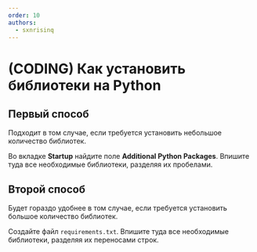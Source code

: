 ```yaml
---
order: 10
authors:
  - sxnrisinq
---
```


# (CODING) Как установить библиотеки на Python

## Первый способ

Подходит в том случае, если требуется установить небольшое количество библиотек.

Во вкладке **Startup** найдите поле **Additional Python Packages**. Впишите туда все необходимые библиотеки, разделяя их пробелами.

## Второй способ

Будет гораздо удобнее в том случае, если требуется установить большое количество библиотек.

Создайте файл `requirements.txt`. Впишите туда все необходимые библиотеки, разделяя их переносами строк.
